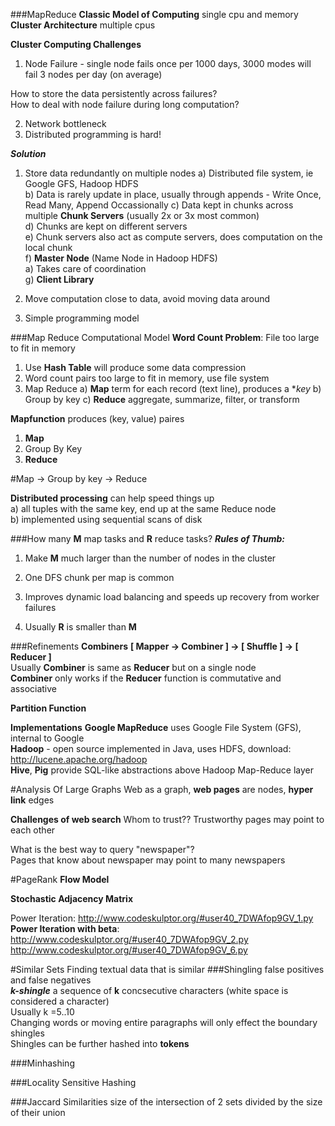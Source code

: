 ###MapReduce
**Classic Model of Computing** single cpu and memory  
**Cluster Architecture** multiple cpus  

**Cluster Computing Challenges**
1. Node Failure - single node fails once per 1000 days, 3000 modes will fail 3 nodes per day (on average)

How to store the data persistently across failures?  
How to deal with node failure during long computation?  

2. Network bottleneck  
3. Distributed programming is hard!  

***Solution***
1. Store data redundantly on multiple nodes
    a) Distributed file system, ie Google GFS, Hadoop HDFS  
    b) Data is rarely update in place, usually through appends - Write Once, Read Many, Append Occassionally
    c) Data kept in chunks across multiple **Chunk Servers** (usually 2x or 3x most common)  
    d) Chunks are kept on different servers  
    e) Chunk servers also act as compute servers, does computation on the local chunk  
    f) **Master Node** (Name Node in Hadoop HDFS)  
        a) Takes care of coordination  
    g) **Client Library**  
    
2. Move computation close to data, avoid moving data around  
3. Simple programming model  

###Map Reduce Computational Model
**Word Count Problem**: File too large to fit in memory
  1) Use **Hash Table** will produce some data compression  
  2) Word count pairs too large to fit in memory, use file system
  3) Map Reduce
    a) **Map** term for each record (text line), produces a **key*
    b) Group by key
    c) **Reduce** aggregate, summarize, filter, or transform  
    
**Mapfunction** produces (key, value) paires  
1) **Map**
2) Group By Key
3) **Reduce**  

#Map -> Group by key -> Reduce


**Distributed processing** can help speed things up    
  a) all tuples with the same key, end up at the same Reduce node  
  b) implemented using sequential scans of disk  
      

###How many **M** map tasks and **R** reduce tasks?
***Rules of Thumb:***  
1) Make **M** much larger than the number of nodes in the cluster  
2) One DFS chunk per map is common  
3) Improves dynamic load balancing and speeds up recovery from worker failures

4) Usually **R** is smaller than **M**  


###Refinements
**Combiners**
**[ Mapper -> Combiner ] -> [ Shuffle ] -> [ Reducer ]**  
Usually **Combiner** is same as **Reducer** but on a single node  
**Combiner** only works if the **Reducer** function is commutative and associative  

**Partition Function**

**Implementations**
**Google MapReduce** uses Google File System (GFS), internal to Google  
**Hadoop** - open source implemented in Java, uses HDFS, download: http://lucene.apache.org/hadoop  
**Hive**, **Pig** provide SQL-like abstractions above Hadoop Map-Reduce layer  

#Analysis Of Large Graphs
Web as a graph, **web pages** are nodes, **hyper link** edges  

**Challenges of web search**
Whom to trust??
Trustworthy pages may point to each other  

What is the best way to query "newspaper"?  
Pages that know about newspaper may point to many newspapers  

#PageRank
**Flow Model**

**Stochastic Adjacency Matrix**

Power Iteration: http://www.codeskulptor.org/#user40_7DWAfop9GV_1.py
**Power Iteration with beta**: http://www.codeskulptor.org/#user40_7DWAfop9GV_2.py  
http://www.codeskulptor.org/#user40_7DWAfop9GV_6.py


#Similar Sets
Finding textual data that is similar
###Shingling
false positives and false negatives  
***k-shingle*** a sequence of **k** concsecutive characters (white space is considered a character)  
Usually k =5..10  
Changing words or moving entire paragraphs will only effect the boundary shingles  
Shingles can be further hashed into **tokens**  

###Minhashing

###Locality Sensitive Hashing

###Jaccard Similarities
size of the intersection of 2 sets divided by the size of their union  
